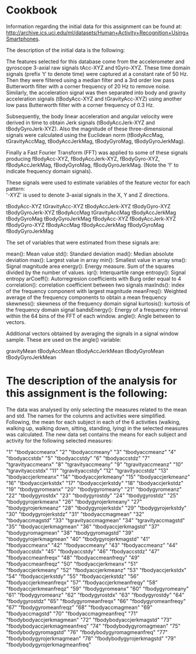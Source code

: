 Cookbook
========

Information regarding the initial data for this assignment can be found at: http://archive.ics.uci.edu/ml/datasets/Human+Activity+Recognition+Using+Smartphones.

The description of the initial data is the following:

The features selected for this database come from the accelerometer and gyroscope 3-axial raw signals tAcc-XYZ and tGyro-XYZ. These time domain signals (prefix 't' to denote time) were captured at a constant rate of 50 Hz. Then they were filtered using a median filter and a 3rd order low pass Butterworth filter with a corner frequency of 20 Hz to remove noise. Similarly, the acceleration signal was then separated into body and gravity acceleration signals (tBodyAcc-XYZ and tGravityAcc-XYZ) using another low pass Butterworth filter with a corner frequency of 0.3 Hz. 

Subsequently, the body linear acceleration and angular velocity were derived in time to obtain Jerk signals (tBodyAccJerk-XYZ and tBodyGyroJerk-XYZ). Also the magnitude of these three-dimensional signals were calculated using the Euclidean norm (tBodyAccMag, tGravityAccMag, tBodyAccJerkMag, tBodyGyroMag, tBodyGyroJerkMag). 

Finally a Fast Fourier Transform (FFT) was applied to some of these signals producing fBodyAcc-XYZ, fBodyAccJerk-XYZ, fBodyGyro-XYZ, fBodyAccJerkMag, fBodyGyroMag, fBodyGyroJerkMag. (Note the 'f' to indicate frequency domain signals). 

These signals were used to estimate variables of the feature vector for each pattern:  
'-XYZ' is used to denote 3-axial signals in the X, Y and Z directions.

tBodyAcc-XYZ
tGravityAcc-XYZ
tBodyAccJerk-XYZ
tBodyGyro-XYZ
tBodyGyroJerk-XYZ
tBodyAccMag
tGravityAccMag
tBodyAccJerkMag
tBodyGyroMag
tBodyGyroJerkMag
fBodyAcc-XYZ
fBodyAccJerk-XYZ
fBodyGyro-XYZ
fBodyAccMag
fBodyAccJerkMag
fBodyGyroMag
fBodyGyroJerkMag

The set of variables that were estimated from these signals are: 

mean(): Mean value
std(): Standard deviation
mad(): Median absolute deviation 
max(): Largest value in array
min(): Smallest value in array
sma(): Signal magnitude area
energy(): Energy measure. Sum of the squares divided by the number of values. 
iqr(): Interquartile range 
entropy(): Signal entropy
arCoeff(): Autorregresion coefficients with Burg order equal to 4
correlation(): correlation coefficient between two signals
maxInds(): index of the frequency component with largest magnitude
meanFreq(): Weighted average of the frequency components to obtain a mean frequency
skewness(): skewness of the frequency domain signal 
kurtosis(): kurtosis of the frequency domain signal 
bandsEnergy(): Energy of a frequency interval within the 64 bins of the FFT of each window.
angle(): Angle between to vectors.

Additional vectors obtained by averaging the signals in a signal window sample. These are used on the angle() variable:

gravityMean
tBodyAccMean
tBodyAccJerkMean
tBodyGyroMean
tBodyGyroJerkMean

The description of the analysis for this assignment is the following:
=====================================================================



The data was analysed by only selecting the measures related to the mean and std. The names for the columns and activities were simplified. Following, the mean for each subject in each of the 6 activities (walking, walking up, walking down, sitting, standing, lying) in the selected measures was calculated. The new data set contains the means for each subject and activity for the following selected measures:

"1" "tbodyaccmeanx"
"2" "tbodyaccmeany"
"3" "tbodyaccmeanz"
"4" "tbodyaccstdx"
"5" "tbodyaccstdy"
"6" "tbodyaccstdz"
"7" "tgravityaccmeanx"
"8" "tgravityaccmeany"
"9" "tgravityaccmeanz"
"10" "tgravityaccstdx"
"11" "tgravityaccstdy"
"12" "tgravityaccstdz"
"13" "tbodyaccjerkmeanx"
"14" "tbodyaccjerkmeany"
"15" "tbodyaccjerkmeanz"
"16" "tbodyaccjerkstdx"
"17" "tbodyaccjerkstdy"
"18" "tbodyaccjerkstdz"
"19" "tbodygyromeanx"
"20" "tbodygyromeany"
"21" "tbodygyromeanz"
"22" "tbodygyrostdx"
"23" "tbodygyrostdy"
"24" "tbodygyrostdz"
"25" "tbodygyrojerkmeanx"
"26" "tbodygyrojerkmeany"
"27" "tbodygyrojerkmeanz"
"28" "tbodygyrojerkstdx"
"29" "tbodygyrojerkstdy"
"30" "tbodygyrojerkstdz"
"31" "tbodyaccmagmean"
"32" "tbodyaccmagstd"
"33" "tgravityaccmagmean"
"34" "tgravityaccmagstd"
"35" "tbodyaccjerkmagmean"
"36" "tbodyaccjerkmagstd"
"37" "tbodygyromagmean"
"38" "tbodygyromagstd"
"39" "tbodygyrojerkmagmean"
"40" "tbodygyrojerkmagstd"
"41" "fbodyaccmeanx"
"42" "fbodyaccmeany"
"43" "fbodyaccmeanz"
"44" "fbodyaccstdx"
"45" "fbodyaccstdy"
"46" "fbodyaccstdz"
"47" "fbodyaccmeanfreqx"
"48" "fbodyaccmeanfreqy"
"49" "fbodyaccmeanfreqz"
"50" "fbodyaccjerkmeanx"
"51" "fbodyaccjerkmeany"
"52" "fbodyaccjerkmeanz"
"53" "fbodyaccjerkstdx"
"54" "fbodyaccjerkstdy"
"55" "fbodyaccjerkstdz"
"56" "fbodyaccjerkmeanfreqx"
"57" "fbodyaccjerkmeanfreqy"
"58" "fbodyaccjerkmeanfreqz"
"59" "fbodygyromeanx"
"60" "fbodygyromeany"
"61" "fbodygyromeanz"
"62" "fbodygyrostdx"
"63" "fbodygyrostdy"
"64" "fbodygyrostdz"
"65" "fbodygyromeanfreqx"
"66" "fbodygyromeanfreqy"
"67" "fbodygyromeanfreqz"
"68" "fbodyaccmagmean"
"69" "fbodyaccmagstd"
"70" "fbodyaccmagmeanfreq"
"71" "fbodybodyaccjerkmagmean"
"72" "fbodybodyaccjerkmagstd"
"73" "fbodybodyaccjerkmagmeanfreq"
"74" "fbodybodygyromagmean"
"75" "fbodybodygyromagstd"
"76" "fbodybodygyromagmeanfreq"
"77" "fbodybodygyrojerkmagmean"
"78" "fbodybodygyrojerkmagstd"
"79" "fbodybodygyrojerkmagmeanfreq"
